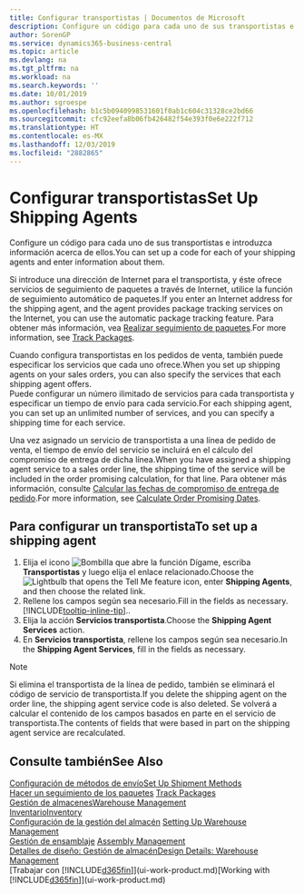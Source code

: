 ```yaml
---
title: Configurar transportistas | Documentos de Microsoft
description: Configure un código para cada uno de sus transportistas e introduzca información acerca de ellos.
author: SorenGP
ms.service: dynamics365-business-central
ms.topic: article
ms.devlang: na
ms.tgt_pltfrm: na
ms.workload: na
ms.search.keywords: ''
ms.date: 10/01/2019
ms.author: sgroespe
ms.openlocfilehash: b1c5b0940998531601f0ab1c604c31328ce2bd66
ms.sourcegitcommit: cfc92eefa8b06fb426482f54e393f0e6e222f712
ms.translationtype: HT
ms.contentlocale: es-MX
ms.lasthandoff: 12/03/2019
ms.locfileid: "2882865"
---
```

# <a name="set-up-shipping-agents"></a><span data-ttu-id="f0508-103">Configurar transportistas</span><span class="sxs-lookup"><span data-stu-id="f0508-103">Set Up Shipping Agents</span></span>
<span data-ttu-id="f0508-104">Configure un código para cada uno de sus transportistas e introduzca información acerca de ellos.</span><span class="sxs-lookup"><span data-stu-id="f0508-104">You can set up a code for each of your shipping agents and enter information about them.</span></span>  

<span data-ttu-id="f0508-105">Si introduce una dirección de Internet para el transportista, y éste ofrece servicios de seguimiento de paquetes a través de Internet, utilice la función de seguimiento automático de paquetes.</span><span class="sxs-lookup"><span data-stu-id="f0508-105">If you enter an Internet address for the shipping agent, and the agent provides package tracking services on the Internet, you can use the automatic package tracking feature.</span></span> <span data-ttu-id="f0508-106">Para obtener más información, vea [Realizar seguimiento de paquetes](sales-how-track-packages.md).</span><span class="sxs-lookup"><span data-stu-id="f0508-106">For more information, see [Track Packages](sales-how-track-packages.md).</span></span>

<span data-ttu-id="f0508-107">Cuando configura transportistas en los pedidos de venta, también puede especificar los servicios que cada uno ofrece.</span><span class="sxs-lookup"><span data-stu-id="f0508-107">When you set up shipping agents on your sales orders, you can also specify the services that each shipping agent offers.</span></span>  
<span data-ttu-id="f0508-108">Puede configurar un número ilimitado de servicios para cada transportista y especificar un tiempo de envío para cada servicio.</span><span class="sxs-lookup"><span data-stu-id="f0508-108">For each shipping agent, you can set up an unlimited number of services, and you can specify a shipping time for each service.</span></span>  

<span data-ttu-id="f0508-109">Una vez asignado un servicio de transportista a una línea de pedido de venta, el tiempo de envío del servicio se incluirá en el cálculo del compromiso de entrega de dicha línea.</span><span class="sxs-lookup"><span data-stu-id="f0508-109">When you have assigned a shipping agent service to a sales order line, the shipping time of the service will be included in the order promising calculation, for that line.</span></span> <span data-ttu-id="f0508-110">Para obtener más información, consulte [Calcular las fechas de compromiso de entrega de pedido](sales-how-to-calculate-order-promising-dates.md).</span><span class="sxs-lookup"><span data-stu-id="f0508-110">For more information, see [Calculate Order Promising Dates](sales-how-to-calculate-order-promising-dates.md).</span></span>

## <a name="to-set-up-a-shipping-agent"></a><span data-ttu-id="f0508-111">Para configurar un transportista</span><span class="sxs-lookup"><span data-stu-id="f0508-111">To set up a shipping agent</span></span>  
1.  <span data-ttu-id="f0508-112">Elija el icono ![Bombilla que abre la función Dígame](media/ui-search/search_small.png "Dígame qué desea hacer"), escriba **Transportistas** y luego elija el enlace relacionado.</span><span class="sxs-lookup"><span data-stu-id="f0508-112">Choose the ![Lightbulb that opens the Tell Me feature](media/ui-search/search_small.png "Tell me what you want to do") icon, enter **Shipping Agents**, and then choose the related link.</span></span>  
2.  <span data-ttu-id="f0508-113">Rellene los campos según sea necesario.</span><span class="sxs-lookup"><span data-stu-id="f0508-113">Fill in the fields as necessary.</span></span> [!INCLUDE[tooltip-inline-tip](includes/tooltip-inline-tip_md.md)]<span data-ttu-id="f0508-114">.</span><span class="sxs-lookup"><span data-stu-id="f0508-114">.</span></span>  
3.  <span data-ttu-id="f0508-115">Elija la acción **Servicios transportista**.</span><span class="sxs-lookup"><span data-stu-id="f0508-115">Choose the **Shipping Agent Services** action.</span></span>
4. <span data-ttu-id="f0508-116">En **Servicios transportista**, rellene los campos según sea necesario.</span><span class="sxs-lookup"><span data-stu-id="f0508-116">In the **Shipping Agent Services**, fill in the fields as necessary.</span></span>

> [!NOTE]  
>  <span data-ttu-id="f0508-117">Si elimina el transportista de la línea de pedido, también se eliminará el código de servicio de transportista.</span><span class="sxs-lookup"><span data-stu-id="f0508-117">If you delete the shipping agent on the order line, the shipping agent service code is also deleted.</span></span> <span data-ttu-id="f0508-118">Se volverá a calcular el contenido de los campos basados en parte en el servicio de transportista.</span><span class="sxs-lookup"><span data-stu-id="f0508-118">The contents of fields that were based in part on the shipping agent service are recalculated.</span></span>  

## <a name="see-also"></a><span data-ttu-id="f0508-119">Consulte también</span><span class="sxs-lookup"><span data-stu-id="f0508-119">See Also</span></span>
[<span data-ttu-id="f0508-120">Configuración de métodos de envío</span><span class="sxs-lookup"><span data-stu-id="f0508-120">Set Up Shipment Methods</span></span>](sales-how-set-up-shipment-methods.md)  
<span data-ttu-id="f0508-121">[Hacer un seguimiento de los paquetes](sales-how-track-packages.md)  </span><span class="sxs-lookup"><span data-stu-id="f0508-121">[Track Packages](sales-how-track-packages.md)  </span></span>  
[<span data-ttu-id="f0508-122">Gestión de almacenes</span><span class="sxs-lookup"><span data-stu-id="f0508-122">Warehouse Management</span></span>](warehouse-manage-warehouse.md)  
[<span data-ttu-id="f0508-123">Inventario</span><span class="sxs-lookup"><span data-stu-id="f0508-123">Inventory</span></span>](inventory-manage-inventory.md)  
<span data-ttu-id="f0508-124">[Configuración de la gestión del almacén](warehouse-setup-warehouse.md)   </span><span class="sxs-lookup"><span data-stu-id="f0508-124">[Setting Up Warehouse Management](warehouse-setup-warehouse.md)   </span></span>  
<span data-ttu-id="f0508-125">[Gestión de ensamblaje](assembly-assemble-items.md)  </span><span class="sxs-lookup"><span data-stu-id="f0508-125">[Assembly Management](assembly-assemble-items.md)  </span></span>  
[<span data-ttu-id="f0508-126">Detalles de diseño: Gestión de almacén</span><span class="sxs-lookup"><span data-stu-id="f0508-126">Design Details: Warehouse Management</span></span>](design-details-warehouse-management.md)  
<span data-ttu-id="f0508-127">[Trabajar con [!INCLUDE[d365fin](includes/d365fin_md.md)]](ui-work-product.md)</span><span class="sxs-lookup"><span data-stu-id="f0508-127">[Working with [!INCLUDE[d365fin](includes/d365fin_md.md)]](ui-work-product.md)</span></span>  
